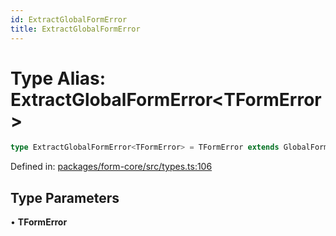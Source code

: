 ```yaml
---
id: ExtractGlobalFormError
title: ExtractGlobalFormError
---
```


<!-- DO NOT EDIT: this page is autogenerated from the type comments -->

# Type Alias: ExtractGlobalFormError\<TFormError\>

```ts
type ExtractGlobalFormError<TFormError> = TFormError extends GlobalFormValidationError<any> ? TFormError["form"] : TFormError;
```

Defined in: [packages/form-core/src/types.ts:106](https://github.com/TanStack/form/blob/main/packages/form-core/src/types.ts#L106)

## Type Parameters

• **TFormError**
